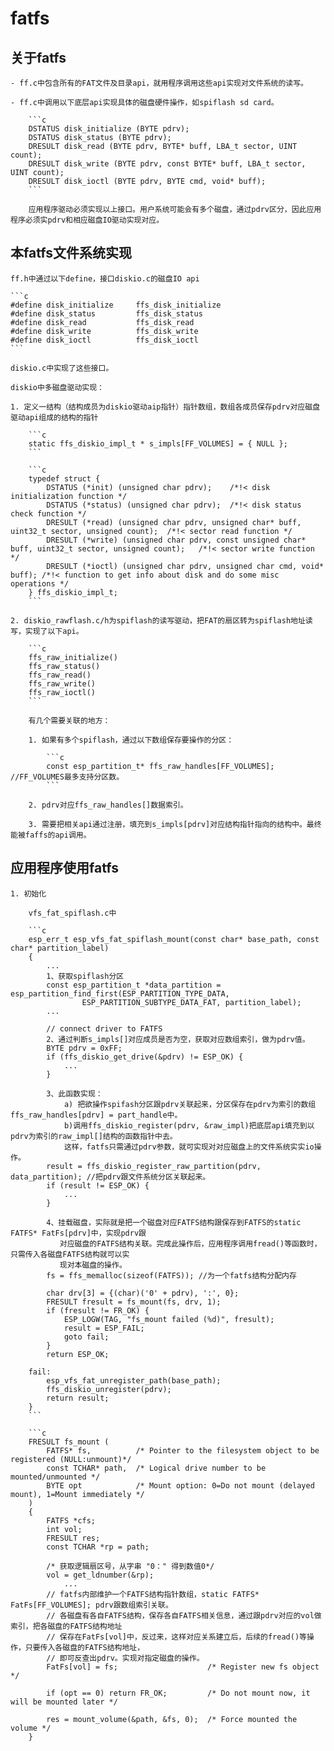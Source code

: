 # fatfs

## 关于fatfs
    - ff.c中包含所有的FAT文件及目录api，就用程序调用这些api实现对文件系统的读写。

    - ff.c中调用以下底层api实现具体的磁盘硬件操作，如spiflash sd card。

        ```c
        DSTATUS disk_initialize (BYTE pdrv);
        DSTATUS disk_status (BYTE pdrv);
        DRESULT disk_read (BYTE pdrv, BYTE* buff, LBA_t sector, UINT count);
        DRESULT disk_write (BYTE pdrv, const BYTE* buff, LBA_t sector, UINT count);
        DRESULT disk_ioctl (BYTE pdrv, BYTE cmd, void* buff);
        ```

        应用程序驱动必须实现以上接口。用户系统可能会有多个磁盘，通过pdrv区分，因此应用程序必须实pdrv和相应磁盘IO驱动实现对应。

## 本fatfs文件系统实现

    ff.h中通过以下define，接口diskio.c的磁盘IO api

    ```c
    #define disk_initialize     ffs_disk_initialize
    #define disk_status         ffs_disk_status
    #define disk_read           ffs_disk_read
    #define disk_write          ffs_disk_write
    #define disk_ioctl          ffs_disk_ioctl
    ```

    diskio.c中实现了这些接口。

    diskio中多磁盘驱动实现：

    1. 定义一结构（结构成员为diskio驱动aip指针）指针数组，数组各成员保存pdrv对应磁盘驱动api组成的结构的指针

        ```c
        static ffs_diskio_impl_t * s_impls[FF_VOLUMES] = { NULL };
        ```

        ```c
        typedef struct {
            DSTATUS (*init) (unsigned char pdrv);    /*!< disk initialization function */
            DSTATUS (*status) (unsigned char pdrv);  /*!< disk status check function */
            DRESULT (*read) (unsigned char pdrv, unsigned char* buff, uint32_t sector, unsigned count);  /*!< sector read function */
            DRESULT (*write) (unsigned char pdrv, const unsigned char* buff, uint32_t sector, unsigned count);   /*!< sector write function */
            DRESULT (*ioctl) (unsigned char pdrv, unsigned char cmd, void* buff); /*!< function to get info about disk and do some misc operations */
        } ffs_diskio_impl_t;
        ```

    2. diskio_rawflash.c/h为spiflash的读写驱动，把FAT的扇区转为spiflash地址读写，实现了以下api。

        ```c
        ffs_raw_initialize()
        ffs_raw_status()
        ffs_raw_read()
        ffs_raw_write()
        ffs_raw_ioctl()
        ```

        有几个需要关联的地方：

        1. 如果有多个spiflash，通过以下数组保存要操作的分区：

            ```c
            const esp_partition_t* ffs_raw_handles[FF_VOLUMES]; //FF_VOLUMES最多支持分区数。
            ```

        2. pdrv对应ffs_raw_handles[]数据索引。

        3. 需要把相关api通过注册，填充到s_impls[pdrv]对应结构指针指向的结构中。最终能被faffs的api调用。


## 应用程序使用fatfs

    1. 初始化

        vfs_fat_spiflash.c中

        ```c
        esp_err_t esp_vfs_fat_spiflash_mount(const char* base_path, const char* partition_label)
        {
            ...
            1、获取spiflash分区
            const esp_partition_t *data_partition = esp_partition_find_first(ESP_PARTITION_TYPE_DATA,
                    ESP_PARTITION_SUBTYPE_DATA_FAT, partition_label);
            ...

            // connect driver to FATFS
            2、通过判断s_impls[]对应成员是否为空，获取对应数组索引，做为pdrv值。
            BYTE pdrv = 0xFF;
            if (ffs_diskio_get_drive(&pdrv) != ESP_OK) {
                ...
            }

            3、此函数实现：
                a) 把欲操作spifash分区跟pdrv关联起来，分区保存在pdrv为索引的数组ffs_raw_handles[pdrv] = part_handle中。
                b)调用ffs_diskio_register(pdrv, &raw_impl)把底层api填充到以pdrv为索引的raw_impl[]结构的函数指针中去。
                这样，fatfs只需通过pdrv参数，就可实现对对应磁盘上的文件系统实实io操作。
            result = ffs_diskio_register_raw_partition(pdrv, data_partition); //把pdrv跟文件系统分区关联起来。
            if (result != ESP_OK) {
                ...
            }

            4、挂载磁盘，实际就是把一个磁盘对应FATFS结构跟保存到FATFS的static FATFS* FatFs[pdrv]中，实现pdrv跟
               对应磁盘的FATFS结构关联。完成此操作后，应用程序调用fread()等函数时，只需传入各磁盘FATFS结构就可以实
               现对本磁盘的操作。
            fs = ffs_memalloc(sizeof(FATFS)); //为一个fatfs结构分配内存
    
            char drv[3] = {(char)('0' + pdrv), ':', 0};
            FRESULT fresult = fs_mount(fs, drv, 1);
            if (fresult != FR_OK) {
                ESP_LOGW(TAG, "fs_mount failed (%d)", fresult);
                result = ESP_FAIL;
                goto fail;
            }
            return ESP_OK;

        fail:
            esp_vfs_fat_unregister_path(base_path);
            ffs_diskio_unregister(pdrv);
            return result;
        }
        ```

        ```c
        FRESULT fs_mount (
            FATFS* fs,			/* Pointer to the filesystem object to be registered (NULL:unmount)*/
            const TCHAR* path,	/* Logical drive number to be mounted/unmounted */
            BYTE opt			/* Mount option: 0=Do not mount (delayed mount), 1=Mount immediately */
        )
        {
            FATFS *cfs;
            int vol;
            FRESULT res;
            const TCHAR *rp = path;

            /* 获取逻辑扇区号，从字串 "0：" 得到数值0*/
            vol = get_ldnumber(&rp);
                ...
            // fatfs内部维护一个FATFS结构指针数组，static FATFS* FatFs[FF_VOLUMES]; pdrv跟数组索引关联。
            // 各磁盘有各自FATFS结构，保存各自FATFS相关信息，通过跟pdrv对应的vol做索引，把各磁盘的FATFS结构地址
            // 保存在FatFs[vol]中，反过来，这样对应关系建立后，后续的fread()等操作，只要传入各磁盘的FATFS结构地址，
            // 即可反查出pdrv。实现对指定磁盘的操作。
            FatFs[vol] = fs;					/* Register new fs object */

            if (opt == 0) return FR_OK;			/* Do not mount now, it will be mounted later */

            res = mount_volume(&path, &fs, 0);	/* Force mounted the volume */
        }
```
